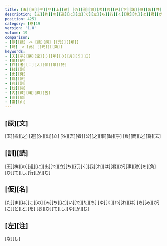 ```yaml
---
title: [五][日][平][旦][上][道] [仍][國][司][次][官][已][下][諸][僚][皆][共][視][送] [於][時][射][水][郡][大][領][安][努][君][廣][嶋] [門][前][之][林][中][預][設]<[餞][饌]>[之][宴] [于]<[此]>[大][帳][使][大][伴][宿][祢][家][持][和][内][蔵][伊][美][吉][縄][麻][呂][捧][盞][之][歌][一][首]
description: [玉][桙][の][道][に][出][で][立][ち][行][く][我][れ][は][君][が][事][跡][を][負][ひ][て][し][行][か][む]
position: 4251
category: [巻]19
version: '1.0'
volume: 19
comparison:
- [饌][餞] -> [餞][饌] [[元]][[類]]
- [時] -> [此] [[元]][[類]]
keywords:
- [天][平][勝][宝][３][年][８][月][５][日]
- [年][紀]
- [作][者][：][大][伴][家][持]
- [餞][別]
- [出][発]
- [羈][旅]
- [悲][別]
- [枕][詞]
- [内][蔵][縄][麻][呂]
- [高][岡]
- [富][山]
---
```


## [原][文]

[玉][桙][之] [道][尓][出][立] [徃][吾][者] [公][之][事][跡][乎] [負][而][之][将][去]

## [訓][読]

[玉][桙][の][道][に][出][で][立][ち][行][く][我][れ][は][君][が][事][跡][を][負][ひ][て][し][行][か][む]

## [仮][名]

[た][ま][ほ][こ][の] [み][ち][に][い][で][た][ち] [ゆ][く][わ][れ][は] [き][み][が][こ][と][と][を] [お][ひ][て][し][ゆ][か][む]

## [左][注]

[な][し]
